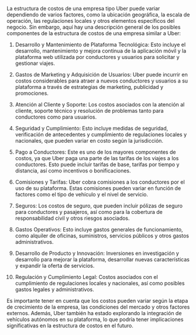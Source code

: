 La estructura de costos de una empresa tipo Uber puede variar dependiendo de varios factores, como la ubicación geográfica, 
la escala de operación, las regulaciones locales y otros elementos específicos del negocio. 
Sin embargo, aquí hay una descripción general de los posibles componentes de la estructura de costos de una empresa 
similar a Uber:

1. Desarrollo y Mantenimiento de Plataforma Tecnológica: Esto incluye el desarrollo, mantenimiento y mejora continua de la
   aplicación móvil y la plataforma web utilizada por conductores y usuarios para solicitar y gestionar viajes.

2. Gastos de Marketing y Adquisición de Usuarios: Uber puede incurrir en costos considerables para atraer a nuevos
   conductores y usuarios a su plataforma a través de estrategias de marketing, publicidad y promociones.

3. Atención al Cliente y Soporte: Los costos asociados con la atención al cliente, soporte técnico y resolución de problemas
   tanto para conductores como para usuarios.

4. Seguridad y Cumplimiento: Esto incluye medidas de seguridad, verificación de antecedentes y cumplimiento de regulaciones
   locales y nacionales, que pueden variar en costo según la jurisdicción.

5. Pago a Conductores: Este es uno de los mayores componentes de costos, ya que Uber paga una parte de las tarifas de los
   viajes a los conductores. Esto puede incluir tarifas de base, tarifas por tiempo y distancia, así como incentivos o
   bonificaciones.

6. Comisiones y Tarifas: Uber cobra comisiones a los conductores por el uso de su plataforma. Estas comisiones pueden variar
   en función de factores como el tipo de vehículo y el nivel de servicio.

7. Seguros: Los costos de seguro, que pueden incluir pólizas de seguro para conductores y pasajeros, así como para la
   cobertura de responsabilidad civil y otros riesgos asociados.

8. Gastos Operativos: Esto incluye gastos generales de funcionamiento, como alquiler de oficinas, suministros,
   servicios públicos y otros gastos administrativos.

9. Desarrollo de Producto y Innovación: Inversiones en investigación y desarrollo para mejorar la plataforma,
    desarrollar nuevas características y expandir la oferta de servicios.

10. Regulación y Cumplimiento Legal: Costos asociados con el cumplimiento de regulaciones locales y nacionales, así como
    posibles gastos legales y administrativos.

Es importante tener en cuenta que los costos pueden variar según la etapa de crecimiento de la empresa, las condiciones del 
mercado y otros factores externos. Además, Uber también ha estado explorando la integración de vehículos autónomos en su 
plataforma, lo que podría tener implicaciones significativas en la estructura de costos en el futuro.
